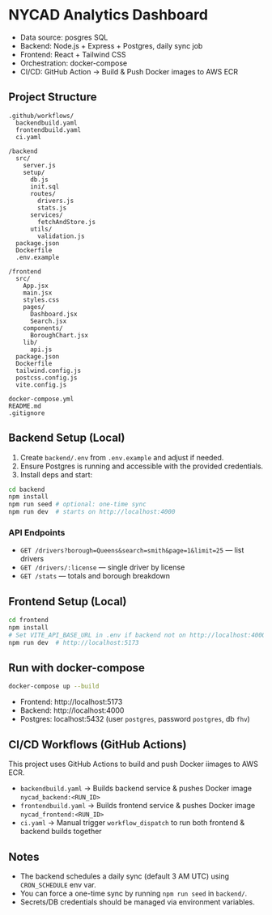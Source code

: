 # NYCAD Analytics Dashboard

- Data source: posgres SQL
- Backend: Node.js + Express + Postgres, daily sync job
- Frontend: React + Tailwind CSS
- Orchestration: docker-compose
- CI/CD: GitHub Action -> Build & Push Docker images to AWS ECR

## Project Structure

```
.github/workflows/
  backendbuild.yaml
  frontendbuild.yaml
  ci.yaml

/backend
  src/
    server.js
    setup/
      db.js
      init.sql
      routes/
        drivers.js
        stats.js
      services/
        fetchAndStore.js
      utils/
        validation.js
  package.json
  Dockerfile
  .env.example

/frontend
  src/
    App.jsx
    main.jsx
    styles.css
    pages/
      Dashboard.jsx
      Search.jsx
    components/
      BoroughChart.jsx
    lib/
      api.js
  package.json
  Dockerfile
  tailwind.config.js
  postcss.config.js
  vite.config.js

docker-compose.yml
README.md
.gitignore
```

## Backend Setup (Local)

1. Create `backend/.env` from `.env.example` and adjust if needed.
2. Ensure Postgres is running and accessible with the provided credentials.
3. Install deps and start:

```bash
cd backend
npm install
npm run seed # optional: one-time sync
npm run dev  # starts on http://localhost:4000
```

### API Endpoints

- `GET /drivers?borough=Queens&search=smith&page=1&limit=25` — list drivers
- `GET /drivers/:license` — single driver by license
- `GET /stats` — totals and borough breakdown

## Frontend Setup (Local)

```bash
cd frontend
npm install
# Set VITE_API_BASE_URL in .env if backend not on http://localhost:4000
npm run dev  # http://localhost:5173
```

## Run with docker-compose

```bash
docker-compose up --build
```

- Frontend: http://localhost:5173
- Backend: http://localhost:4000
- Postgres: localhost:5432 (user `postgres`, password `postgres`, db `fhv`)

## CI/CD Workflows (GitHub Actions)

This project uses GitHub Actions to build and push Docker iimages to AWS ECR.

- `backendbuild.yaml` -> Builds backend service & pushes Docker image
                         `nycad_backend:<RUN_ID>`
- `frontendbuild.yaml` -> Builds frontend service & pushes Docker image
                          `nycad_frontend:<RUN_ID>`
- `ci.yaml` -> Manual trigger `workflow_dispatch` to run both frontend &       backend builds together

## Notes

- The backend schedules a daily sync (default 3 AM UTC) using `CRON_SCHEDULE` env var.
- You can force a one-time sync by running `npm run seed` in `backend/`.
- Secrets/DB credentials should be managed via environment variables.
